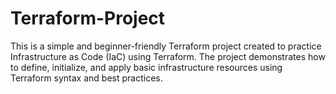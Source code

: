 # Terraform-Project
This is a simple and beginner-friendly Terraform project created to practice Infrastructure as Code (IaC) using Terraform. The project demonstrates how to define, initialize, and apply basic infrastructure resources using Terraform syntax and best practices.

